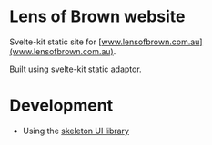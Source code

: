 # Lens of Brown website

Svelte-kit static site for [www.lensofbrown.com.au](www.lensofbrown.com.au).

Built using svelte-kit static adaptor.

# Development

- Using the [skeleton UI library](https://www.skeleton.dev)